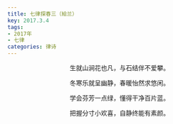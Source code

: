 ```yaml
---
title: 七律探春三（給兰）
key: 2017.3.4
tags: 
- 2017年 
- 七律
categories: 律诗
---
```


<p align="center">生就山涧花也凡，与石结伴不爱攀。
</p>
<p align="center">冬寒乐就呈幽静，春暖怡然求悠闲。
</p>
<p align="center">学会芬芳一点绿，懂得干净百片蓝。
</p>
<p align="center">把握分寸小欢喜，自静终能有素颜。
</p>
